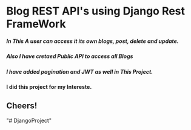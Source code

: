# Blog REST API's using Django Rest FrameWork

##### In This A user can access it  its own blogs, post, delete and update.
##### Also I have cretaed Public API to access all Blogs

##### I have added pagination and JWT as well in This Project.
#### I did this project for my Intereste.

## Cheers!
"# DjangoProject" 
